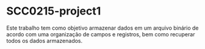# SCC0215-project1
Este trabalho tem como objetivo armazenar dados em um arquivo binário de acordo com uma organização de campos e registros, bem como recuperar todos os dados armazenados.
